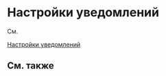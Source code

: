 # Настройки уведомлений

См. 

[Настройки уведомлений](Terminal_notification_Setting.md)

## См. также
